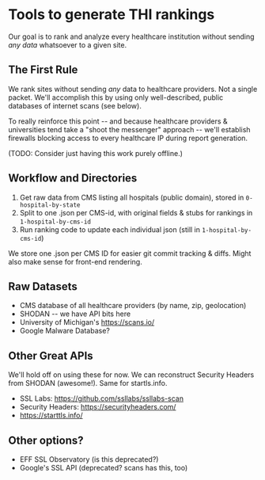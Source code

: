 # Tools to generate THI rankings

Our goal is to rank and analyze every healthcare institution without sending *any data* whatsoever to a given site.

## The First Rule

We rank sites without sending *any* data to healthcare providers. Not a single packet. We'll accomplish this by using only well-described, public databases of internet scans (see below).

To really reinforce this point -- and because healthcare providers & universities tend take a "shoot the messenger" approach -- we'll establish firewalls blocking access to every healthcare IP during report generation.

(TODO: Consider just having this work purely offline.)


## Workflow and Directories

1. Get raw data from CMS listing all hospitals (public domain), stored in `0-hospital-by-state`
2. Split to one .json per CMS-id, with original fields & stubs for rankings in `1-hospital-by-cms-id`
3. Run ranking code to update each individual json (still in `1-hospital-by-cms-id`)

We store one .json per CMS ID for easier git commit tracking & diffs. Might also make sense for front-end rendering.


## Raw Datasets
* CMS database of all healthcare providers (by name, zip, geolocation)
* SHODAN -- we have API bits here
* University of Michigan's https://scans.io/
* Google Malware Database?


## Other Great APIs

We'll hold off on using these for now. We can reconstruct Security Headers from SHODAN (awesome!). Same for startls.info. 

* SSL Labs: https://github.com/ssllabs/ssllabs-scan
* Security Headers: https://securityheaders.com/
* https://starttls.info/

## Other options?
* EFF SSL Observatory (is this deprecated?)
* Google's SSL API (deprecated? scans has this, too)
